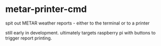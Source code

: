 # metar-printer-cmd

spit out METAR weather reports - either to the terminal or to a printer

still early in development. ultimately targets raspberry pi with buttons to trigger report printing.

